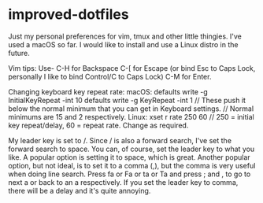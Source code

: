 # improved-dotfiles

Just my personal preferences for vim, tmux and other little thingies.
I've used a macOS so far. I would like to install and use a Linux distro in the future.

Vim tips:
Use-
  C-H for Backspace
	C-[ for Escape (or bind Esc to Caps Lock, personally I like to bind Control/C to Caps Lock)
	C-M for Enter.

Changing keyboard key repeat rate:
  macOS: 
	  defaults write -g InitialKeyRepeat -int 10
	  defaults write -g KeyRepeat -int 1
		  // These push it below the normal minimum that you can get in Keyboard settings.
			// Normal minimums are 15 and 2 respectively.
	Linux:
	  xset r rate 250 60 
      // 250 = initial key repeat/delay, 60 = repeat rate. Change as required.

My leader key is set to /.
Since / is also a forward search, I've set the forward search to space.
You can, of course, set the leader key to what you like.
A popular option is setting it to space, which is great.
Another popular option, but not ideal, is to set it to a comma (,), but the comma is very useful when doing line search. 
Press fa or Fa or ta or Ta and press ; and , to go to next a or back to an a respectively.
If you set the leader key to comma, there will be a delay and it's quite annoying.


